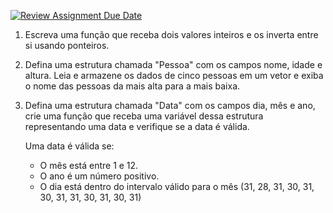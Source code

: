 [![Review Assignment Due Date](https://classroom.github.com/assets/deadline-readme-button-24ddc0f5d75046c5622901739e7c5dd533143b0c8e959d652212380cedb1ea36.svg)](https://classroom.github.com/a/oWRWHyIo)
1. Escreva uma função que receba dois valores inteiros e os inverta entre si usando ponteiros.

1. Defina uma estrutura chamada "Pessoa" com os campos nome, idade e altura. Leia e armazene os dados de cinco pessoas em um vetor e exiba o nome das pessoas da mais alta para a mais baixa.

1. Defina uma estrutura chamada "Data" com os campos dia, mês e ano, crie uma função que receba uma variável dessa estrutura representando uma data e verifique se a data é válida.

    Uma data é válida se:

    - O mês está entre 1 e 12.
    - O ano é um número positivo.
    - O dia está dentro do intervalo válido para o mês (31, 28, 31, 30, 31, 30, 31, 31, 30, 31, 30, 31)